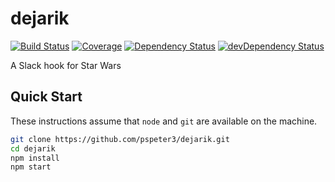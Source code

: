 # dejarik
[![Build Status][circle-image]][circle-url] [![Coverage][coveralls-image]][coveralls-url] [![Dependency Status][david-image]][david-url] [![devDependency Status][david-dev-image]][david-dev-url]

A Slack hook for Star Wars

## Quick Start

These instructions assume that `node` and `git` are available on the machine.

```sh
git clone https://github.com/pspeter3/dejarik.git
cd dejarik
npm install
npm start
```

[circle-url]: https://img.shields.io/circleci/project/pspeter3/dejarik
[circle-image]: https://img.shields.io/circleci/project/pspeter3/dejarik/master.svg?style=flat-square

[coveralls-url]: https://coveralls.io/r/pspeter3/dejarik
[coveralls-image]: https://img.shields.io/coveralls/pspeter3/dejarik/master.svg?style=flat-square

[david-url]: https://david-dm.org/pspeter3/dejarik
[david-image]: https://img.shields.io/david/pspeter3/dejarik.svg?style=flat-square

[david-dev-url]: https://david-dm.org/pspeter3/dejarik#info=devDependencies
[david-dev-image]: https://img.shields.io/david/dev/pspeter3/dejarik.svg?style=flat-square

